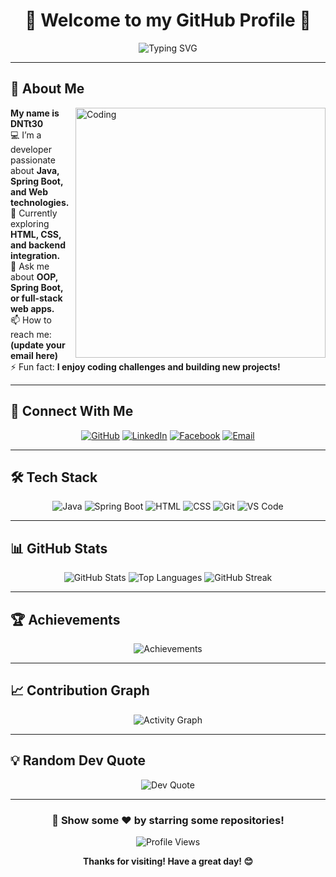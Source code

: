 <div align="center">

# 🌟 Welcome to my GitHub Profile 🌟

<img src="https://readme-typing-svg.herokuapp.com?font=Fira+Code&size=32&duration=2800&pause=2000&color=00D9FF&center=true&vCenter=true&width=600&lines=Hi+there!+I'm+DNTt30;Welcome+to+my+GitHub!" alt="Typing SVG" />

</div>

---

## 👋 About Me

<img align="right" alt="Coding" width="400" src="https://raw.githubusercontent.com/abhisheknaiidu/abhisheknaiidu/master/code.gif">

**My name is DNTt30**  
💻 I’m a developer passionate about **Java, Spring Boot, and Web technologies.**  
🌱 Currently exploring **HTML, CSS, and backend integration.**  
💬 Ask me about **OOP, Spring Boot, or full-stack web apps.**  
📫 How to reach me: **(update your email here)**  
⚡ Fun fact: **I enjoy coding challenges and building new projects!**

---

## 🔗 Connect With Me

<div align="center">

[![GitHub](https://img.shields.io/badge/GitHub-DNTt30-181717?style=for-the-badge&logo=github)](https://github.com/DNTt30)
[![LinkedIn](https://img.shields.io/badge/LinkedIn-Connect-0077B5?style=for-the-badge&logo=linkedin)](https://linkedin.com)
[![Facebook](https://img.shields.io/badge/Facebook-Follow-1877F2?style=for-the-badge&logo=facebook)](https://facebook.com)
[![Email](https://img.shields.io/badge/Email-Contact_me-D14836?style=for-the-badge&logo=gmail&logoColor=white)](mailto:your.email@example.com)

</div>

---

## 🛠️ Tech Stack

<div align="center">

![Java](https://img.shields.io/badge/Java-ED8B00?style=for-the-badge&logo=openjdk&logoColor=white)
![Spring Boot](https://img.shields.io/badge/Spring_Boot-6DB33F?style=for-the-badge&logo=spring-boot&logoColor=white)
![HTML](https://img.shields.io/badge/HTML5-E34F26?style=for-the-badge&logo=html5&logoColor=white)
![CSS](https://img.shields.io/badge/CSS3-1572B6?style=for-the-badge&logo=css3&logoColor=white)
![Git](https://img.shields.io/badge/Git-F05032?style=for-the-badge&logo=git&logoColor=white)
![VS Code](https://img.shields.io/badge/VS_Code-007ACC?style=for-the-badge&logo=visual-studio-code&logoColor=white)

</div>

---

## 📊 GitHub Stats

<div align="center">

![GitHub Stats](https://github-readme-stats.vercel.app/api?username=DNTt30&show_icons=true&theme=radical)
![Top Languages](https://github-readme-stats.vercel.app/api/top-langs/?username=DNTt30&layout=compact&theme=radical)
![GitHub Streak](https://github-readme-streak-stats.herokuapp.com/?user=DNTt30&theme=radical)

</div>

---

## 🏆 Achievements

<div align="center">

![Achievements](https://github-profile-trophy.vercel.app/?username=DNTt30&theme=radical&no-frame=true&no-bg=true&margin-w=4)

</div>

---

## 📈 Contribution Graph

<div align="center">

![Activity Graph](https://github-readme-activity-graph.vercel.app/graph?username=DNTt30&theme=react-dark&hide_border=true)

</div>

---

## 💡 Random Dev Quote

<div align="center">

![Dev Quote](https://quotes-github-readme.vercel.app/api?type=horizontal&theme=radical)

</div>

---

<div align="center">

### 🌟 Show some ❤️ by starring some repositories!

![Profile Views](https://komarev.com/ghpvc/?username=DNTt30&color=brightgreen&style=for-the-badge)

**Thanks for visiting! Have a great day! 😊**

</div>
